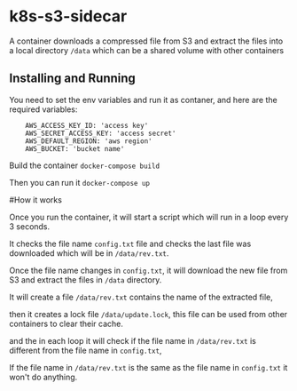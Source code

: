 # k8s-s3-sidecar
A container downloads a compressed file from S3 and extract the files into a local directory `/data`
which can be a shared volume with other containers

## Installing and Running
You need to set the env variables and run it as contaner, and here are the required variables:

```
    AWS_ACCESS_KEY_ID: 'access key'
    AWS_SECRET_ACCESS_KEY: 'access secret'
    AWS_DEFAULT_REGION: 'aws region'
    AWS_BUCKET: 'bucket name'
```

Build the container `docker-compose build`

Then you can run it `docker-compose up`

#How it works

Once you run the container, it will start a script which will run in a loop every 3 seconds.

It checks the file name `config.txt` file and checks the last file was downloaded which will be in `/data/rev.txt`.

Once the file name changes in `config.txt`, it will download the new file from S3 and extract the files in `/data` directory.

It will create a file `/data/rev.txt` contains the name of the extracted file,

then it creates a lock file `/data/update.lock`, this file can be used from other containers to clear their cache.

and the in each loop it will check if the file name in `/data/rev.txt` is different from the file name in `config.txt`,

If the file name in `/data/rev.txt` is the same as the file name in `config.txt` it won't do anything.
